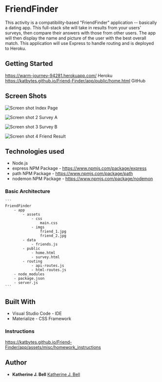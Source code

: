 # FriendFinder
This activity is a compatibility-based "FriendFinder" application -- basically a dating app. This full-stack site will take in results from your users' surveys, then compare their answers with those from other users. The app will then display the name and picture of the user with the best overall match. This application will use Express to handle routing and is deployed to Heroku.

## Getting Started
https://warm-journey-94281.herokuapp.com/
Heroku
https://katbytes.github.io/Friend-Finder/app/public/home.html
GitHub

## Screen Shots
![Screen shot](https://katbytes.github.io/Friend-Finder/app/assets/imgs/screen-_1.png)
Index Page

![Screen shot 2](https://katbytes.github.io/Friend-Finder/app/assets/imgs/screen_2.png)
Survey A

![Screen shot 3](https://katbytes.github.io/Friend-Finder/app/assets/imgs/screen_3.png)
Survey B

![Screen shot 4](https://katbytes.github.io/Friend-Finder/app/assets/imgs/screen_4.png)
Friend Result

## Technologies used
- Node.js
- express NPM Package - https://www.npmjs.com/package/express
- path NPM Package - https://www.npmjs.com/package/path
- nodemon NPM Package - https://www.npmjs.com/package/nodemon

### Basic Architecture
	```
	FriendFinder
		- app
        	- assets
				- css
                    main.css
                - imgs
                    friend_1.jpg
                    friend_2.jpg
			- data
				- friends.js
			- public
				- home.html
				- survey.html
			- routing
				- api-routes.js
				- html-routes.js
		- node_modules
		- package.json
		- server.js
	```
## Built With
* Visual Studio Code - IDE
* Materialize - CSS Framework

### Instructions
https://katbytes.github.io/Friend-Finder/app/assets/misc/homework_instructions 

## Author
* **Katherine J. Bell** [Katherine J. Bell](https://github.com/katbytes)